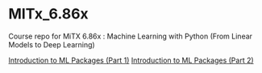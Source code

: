 # MITx_6.86x
Course repo for MiTX 6.86x : Machine Learning with Python (From Linear Models to Deep Learning)

[Introduction to ML Packages (Part 1)](https://nbviewer.org/github/Varal7/ml-tutorial/blob/master/Part1.ipynb)
[Introduction to ML Packages (Part 2)](https://nbviewer.org/github/Varal7/ml-tutorial/blob/master/Part2.ipynb)